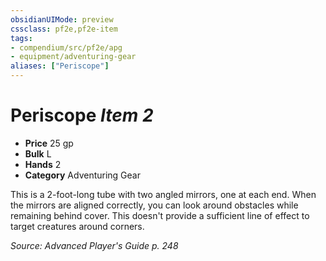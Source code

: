 ```yaml
---
obsidianUIMode: preview
cssclass: pf2e,pf2e-item
tags:
- compendium/src/pf2e/apg
- equipment/adventuring-gear
aliases: ["Periscope"]
---
```

# Periscope *Item 2*  

- **Price** 25 gp
- **Bulk** L
- **Hands** 2
- **Category** Adventuring Gear

This is a 2-foot-long tube with two angled mirrors, one at each end. When the mirrors are aligned correctly, you can look around obstacles while remaining behind cover. This doesn't provide a sufficient line of effect to target creatures around corners.

*Source: Advanced Player's Guide p. 248*